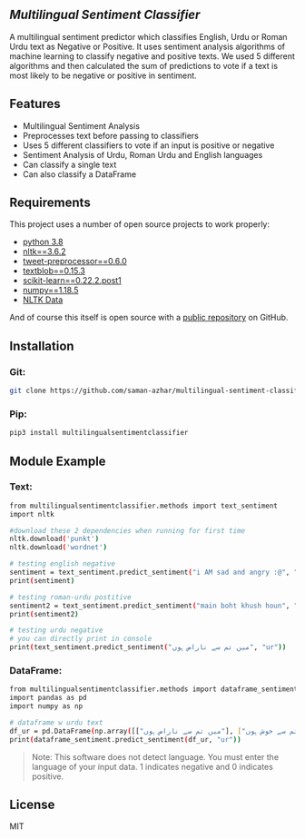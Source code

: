 ## _Multilingual Sentiment Classifier_

A multilingual sentiment predictor which classifies English, Urdu or Roman Urdu text as Negative or Positive. It uses sentiment analysis algorithms of machine learning to classify negative and positive texts. We used 5 different algorithms and then calculated the sum of predictions to vote if a text is most likely to be negative or positive in sentiment.

## Features

- Multilingual Sentiment Analysis
- Preprocesses text before passing to classifiers
- Uses 5 different classifiers to vote if an input is positive or negative
- Sentiment Analysis of Urdu, Roman Urdu and English languages
- Can classify a single text
- Can also classify a DataFrame

## Requirements

This project uses a number of open source projects to work properly:

- [python 3.8]
- [nltk==3.6.2]
- [tweet-preprocessor==0.6.0]
- [textblob==0.15.3]
- [scikit-learn==0.22.2.post1]
- [numpy==1.18.5]
- [NLTK Data]

And of course this itself is open source with a [public repository][git-repo]
on GitHub.

## Installation

### Git:

```sh
git clone https://github.com/saman-azhar/multilingual-sentiment-classifier.git
```

### Pip:

```sh
pip3 install multilingualsentimentclassifier
```

## Module Example

### Text:

```sh
from multilingualsentimentclassifier.methods import text_sentiment
import nltk

#download these 2 dependencies when running for first time
nltk.download('punkt')
nltk.download('wordnet')

# testing english negative
sentiment = text_sentiment.predict_sentiment("i AM sad and angry :@", "en")
print(sentiment)

# testing roman-urdu postitive
sentiment2 = text_sentiment.predict_sentiment("main boht khush houn", "in")
print(sentiment2)

# testing urdu negative
# you can directly print in console
print(text_sentiment.predict_sentiment("میں تم سے ناراض ہوں", "ur"))
```

### DataFrame:

```sh
from multilingualsentimentclassifier.methods import dataframe_sentiment
import pandas as pd
import numpy as np

# dataframe w urdu text
df_ur = pd.DataFrame(np.array([["میں تم سے ناراض ہوں"], ["میں تم سے خوش ہوں"]]), columns=["text"])
print(dataframe_sentiment.predict_sentiment(df_ur, "ur"))
```

> Note: This software does not detect language. You must enter the language of your input data. 1 indicates negative and 0 indicates positive.

## License

MIT

[//]: # "These are reference links used in the body of this note and get stripped out when the markdown processor does its job. There is no need to format nicely because it shouldn't be seen. Thanks SO - http://stackoverflow.com/questions/4823468/store-comments-in-markdown-syntax"
[python 3.8]: https://www.python.org/downloads/release/python-380/
[nltk==3.6.2]: https://pypi.org/project/nltk/
[tweet-preprocessor==0.6.0]: https://pypi.org/project/tweet-preprocessor/
[textblob==0.15.3]: https://pypi.org/project/textblob/
[scikit-learn==0.22.2.post1]: https://pypi.org/project/scikit-learn/0.22.2.post1/
[numpy==1.18.5]: https://pypi.org/project/numpy/1.18.5/
[nltk data]: https://www.nltk.org/data.html
[license]: https://github.com/saman-azhar/multilingual-sentiment-classifier/blob/main/LICENSE
[git-repo]: https://github.com/saman-azhar/multilingual-sentiment-classifier
